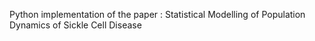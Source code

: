 Python implementation of the paper :  Statistical Modelling of Population Dynamics of Sickle Cell Disease
